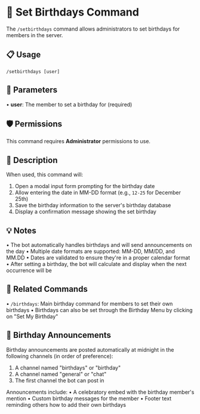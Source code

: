 # 🎂 Set Birthdays Command

The `/setbirthdays` command allows administrators to set birthdays for members in the server.

## 📋 Usage

```
/setbirthdays [user]
```

## 🔧 Parameters

• **user**: The member to set a birthday for (required)

## 🛡️ Permissions

This command requires **Administrator** permissions to use.

## 📝 Description

When used, this command will:

1. Open a modal input form prompting for the birthday date
2. Allow entering the date in MM-DD format (e.g., `12-25` for December 25th)
3. Save the birthday information to the server's birthday database
4. Display a confirmation message showing the set birthday

## 💡 Notes

• The bot automatically handles birthdays and will send announcements on the day
• Multiple date formats are supported: MM-DD, MM/DD, and MM.DD
• Dates are validated to ensure they're in a proper calendar format
• After setting a birthday, the bot will calculate and display when the next occurrence will be

## 🔄 Related Commands

• `/birthdays`: Main birthday command for members to set their own birthdays
• Birthdays can also be set through the Birthday Menu by clicking on "Set My Birthday"

## 🎁 Birthday Announcements

Birthday announcements are posted automatically at midnight in the following channels (in order of preference):
1. A channel named "birthdays" or "birthday"
2. A channel named "general" or "chat"
3. The first channel the bot can post in

Announcements include:
• A celebratory embed with the birthday member's mention
• Custom birthday messages for the member
• Footer text reminding others how to add their own birthdays 